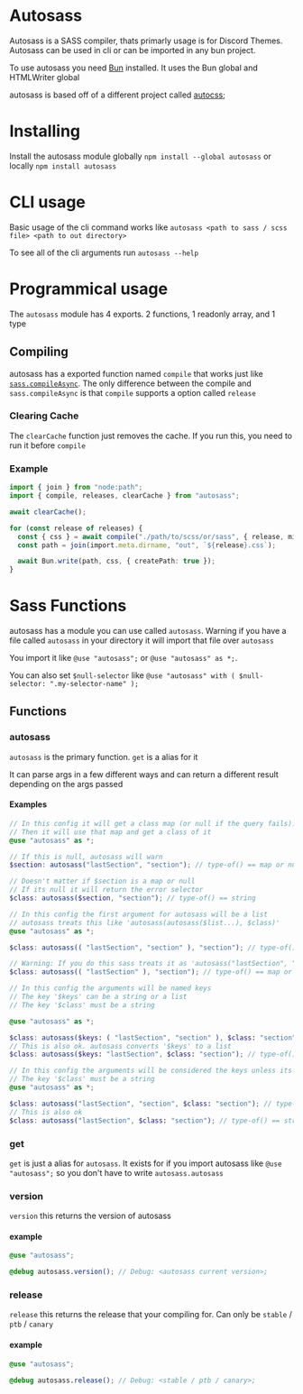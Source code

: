 # Autosass
Autosass is a SASS compiler, thats primarly usage is for Discord Themes. Autosass can be used in cli or can be imported in any bun project. 

To use autosass you need [Bun](https://bun.sh/) installed. It uses the Bun global and HTMLWriter global

autosass is based off of a different project called [autocss](https://github.com/LosersUnited/AutoCSS);

# Installing
Install the autosass module globally `npm install --global autosass` or locally `npm install autosass`

# CLI usage
Basic usage of the cli command works like
`autosass <path to sass / scss file> <path to out directory>`

To see all of the cli arguments run `autosass --help`

# Programmical usage
The `autosass` module has 4 exports. 2 functions, 1 readonly array, and 1 type
## Compiling
autosass has a exported function named `compile` that works just like [`sass.compileAsync`](https://sass-lang.com/documentation/js-api/functions/compileasync/). The only difference between the compile and `sass.compileAsync` is that `compile` supports a option called `release`

### Clearing Cache
The `clearCache` function just removes the cache. If you run this, you need to run it before `compile`

### Example

```ts
import { join } from "node:path";
import { compile, releases, clearCache } from "autosass";

await clearCache();

for (const release of releases) {
  const { css } = await compile("./path/to/scss/or/sass", { release, minify: true });
  const path = join(import.meta.dirname, "out", `${release}.css`);

  await Bun.write(path, css, { createPath: true });
}
```

# Sass Functions
autosass has a module you can use called `autosass`. Warning if you have a file called `autosass` in your directory it will import that file over `autosass`

You import it like `@use "autosass";` or `@use "autosass" as *;`. 

You can also set `$null-selector` like `@use "autosass" with ( $null-selector: ".my-selector-name" );`

## Functions
### autosass
`autosass` is the primary function. `get` is a alias for it

It can parse args in a few different ways and can return a different result depending on the args passed 

#### Examples
```scss
// In this config it will get a class map (or null if the query fails).
// Then it will use that map and get a class of it
@use "autosass" as *;

// If this is null, autosass will warn
$section: autosass("lastSection", "section"); // type-of() == map or null

// Doesn't matter if $section is a map or null
// If its null it will return the error selector
$class: autosass($section, "section"); // type-of() == string
```
```scss
// In this config the first argument for autosass will be a list
// autosass treats this like 'autosass(autosass($list...), $class)'
@use "autosass" as *;

$class: autosass(( "lastSection", "section" ), "section"); // type-of() == string

// Warning: If you do this sass treats it as 'autosass("lastSection", "section")'
$class: autosass(( "lastSection" ), "section"); // type-of() == map or null
```
```scss
// In this config the arguments will be named keys
// The key '$keys' can be a string or a list
// The key '$class' must be a string

@use "autosass" as *;

$class: autosass($keys: ( "lastSection", "section" ), $class: "section"); // type-of() == string
// This is also ok. autosass converts '$keys' to a list
$class: autosass($keys: "lastSection", $class: "section"); // type-of() == string
```
```scss
// In this config the arguments will be considered the keys unless its the named '$class' key
// The key '$class' must be a string
@use "autosass" as *;

$class: autosass("lastSection", "section", $class: "section"); // type-of() == string
// This is also ok
$class: autosass("lastSection", $class: "section"); // type-of() == string
```
### get
`get` is just a alias for `autosass`. It exists for if you import autosass like `@use "autosass";` so you don't have to write `autosass.autosass`
### version
`version` this returns the version of autosass

#### example
```scss
@use "autosass";

@debug autosass.version(); // Debug: <autosass current version>;
```

### release
`release` this returns the release that your compiling for. Can only be `stable` / `ptb` / `canary`

#### example
```scss
@use "autosass";

@debug autosass.release(); // Debug: <stable / ptb / canary>;
```